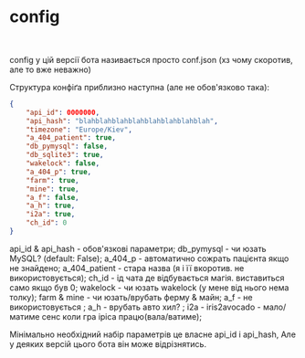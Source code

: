 # config
<br/>

config у цій версії бота називається просто conf.json (хз чому скоротив, але то вже неважно)

Структура конфіґа приблизно наступна (але не обов'язково така):<br/>

```json
{
	"api_id": 0000000,
	"api_hash": "blahblahblahblahblahblahblahblah",
	"timezone": "Europe/Kiev",
	"a_404_patient": true,
	"db_pymysql": false,
	"db_sqlite3": true,
	"wakelock": false,
	"a_404_p": true,
	"farm": true,
	"mine": true,
	"a_f": false,
	"a_h": true,
	"i2a": true,
	"ch_id": 0
}
```


api_id & api_hash - обов'язкові параметри; 
db_pymysql - чи юзать MySQL? (default: False); 
a_404_p - автоматично сожрать пацієнта якщо не знайдено; 
a_404_patient - стара назва (я і її вкоротив. не використовується);
ch_id - ід чата де відбувається магія. виставиться само якщо був 0; 
wakelock - чи юзать wakelock (у мене від нього нема толку); 
farm & mine - чи юзать/врубать ферму & майн;
a_f - не використовується ; 
a_h - врубать авто хил? ;
i2a - iris2avocado - мало/матиме сенс коли гра іріса працю(вала/ватиме);

Мінімально необхідний набір параметрів це власне api_id і api_hash,
Але у деяких версій цього бота він може відрізнятись. 

